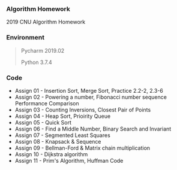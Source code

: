 ### Algorithm Homework

2019 CNU Algorithm Homework

### Environment

> Pycharm 2019.02
>
> Python 3.7.4

### Code

* Assign 01 - Insertion Sort, Merge Sort, Practice 2.2-2, 2.3-6  
* Assign 02 - Powering a number, Fibonacci number sequence Performance Comparison  
* Assign 03 - Counting Inversions, Closest Pair of Points  
* Assign 04 - Heap Sort, Prioirity Queue  
* Assign 05 - Quick Sort  
* Assign 06 - Find a Middle Number, Binary Search and Invariant  
* Assign 07 - Segmented Least Squares  
* Assign 08 - Knapsack & Sequence  
* Assign 09 - Bellman-Ford & Matrix chain multiplication  
* Assign 10 - Dijkstra algorithm  
* Assign 11 - Prim's Algorithm, Huffman Code